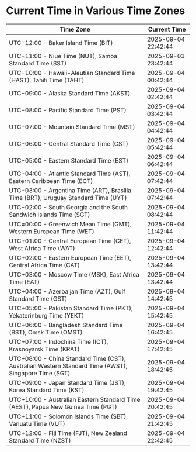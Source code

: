 # Current Time in Various Time Zones

| Time Zone | Current Time |
|-----------|--------------|
| UTC-12:00 - Baker Island Time (BIT) | 2025-09-04 22:42:44 |
| UTC-11:00 - Niue Time (NUT), Samoa Standard Time (SST) | 2025-09-03 23:42:44 |
| UTC-10:00 - Hawaii-Aleutian Standard Time (HAST), Tahiti Time (TAHT) | 2025-09-04 00:42:44 |
| UTC-09:00 - Alaska Standard Time (AKST) | 2025-09-04 02:42:44 |
| UTC-08:00 - Pacific Standard Time (PST) | 2025-09-04 03:42:44 |
| UTC-07:00 - Mountain Standard Time (MST) | 2025-09-04 04:42:44 |
| UTC-06:00 - Central Standard Time (CST) | 2025-09-04 05:42:44 |
| UTC-05:00 - Eastern Standard Time (EST) | 2025-09-04 06:42:44 |
| UTC-04:00 - Atlantic Standard Time (AST), Eastern Caribbean Time (ECT) | 2025-09-04 07:42:44 |
| UTC-03:00 - Argentina Time (ART), Brasília Time (BRT), Uruguay Standard Time (UYT) | 2025-09-04 07:42:44 |
| UTC-02:00 - South Georgia and the South Sandwich Islands Time (SGT) | 2025-09-04 08:42:44 |
| UTC±00:00 - Greenwich Mean Time (GMT), Western European Time (WET) | 2025-09-04 11:42:44 |
| UTC+01:00 - Central European Time (CET), West Africa Time (WAT) | 2025-09-04 12:42:44 |
| UTC+02:00 - Eastern European Time (EET), Central Africa Time (CAT) | 2025-09-04 13:42:44 |
| UTC+03:00 - Moscow Time (MSK), East Africa Time (EAT) | 2025-09-04 13:42:44 |
| UTC+04:00 - Azerbaijan Time (AZT), Gulf Standard Time (GST) | 2025-09-04 14:42:45 |
| UTC+05:00 - Pakistan Standard Time (PKT), Yekaterinburg Time (YEKT) | 2025-09-04 15:42:45 |
| UTC+06:00 - Bangladesh Standard Time (BST), Omsk Time (OMST) | 2025-09-04 16:42:45 |
| UTC+07:00 - Indochina Time (ICT), Krasnoyarsk Time (KRAT) | 2025-09-04 17:42:45 |
| UTC+08:00 - China Standard Time (CST), Australian Western Standard Time (AWST), Singapore Time (SGT) | 2025-09-04 18:42:45 |
| UTC+09:00 - Japan Standard Time (JST), Korea Standard Time (KST) | 2025-09-04 19:42:45 |
| UTC+10:00 - Australian Eastern Standard Time (AEST), Papua New Guinea Time (PGT) | 2025-09-04 20:42:45 |
| UTC+11:00 - Solomon Islands Time (SBT), Vanuatu Time (VUT) | 2025-09-04 21:42:45 |
| UTC+12:00 - Fiji Time (FJT), New Zealand Standard Time (NZST) | 2025-09-04 22:42:45 |

